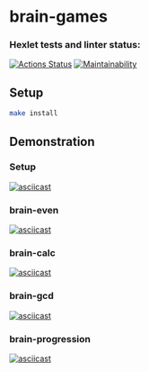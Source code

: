 # brain-games
### Hexlet tests and linter status:
[![Actions Status](https://github.com/forever-yes/frontend-project-lvl1/workflows/hexlet-check/badge.svg)](https://github.com/forever-yes/frontend-project-lvl1/actions)
[![Maintainability](https://api.codeclimate.com/v1/badges/a99a88d28ad37a79dbf6/maintainability)](https://codeclimate.com/github/codeclimate/codeclimate/maintainability)

## Setup
```sh
make install
```

## Demonstration
### Setup
[![asciicast](https://asciinema.org/a/sajk87CyFVD3JaGrj1sSTlDOs.svg)](https://asciinema.org/a/sajk87CyFVD3JaGrj1sSTlDOs)

### brain-even
[![asciicast](https://asciinema.org/a/KL9Q8cdUmUIvIicJERmAgHxoQ.svg)](https://asciinema.org/a/KL9Q8cdUmUIvIicJERmAgHxoQ)

### brain-calc
[![asciicast](https://asciinema.org/a/U2DSX2eIuyDQvDFFx682RDjE4.svg)](https://asciinema.org/a/U2DSX2eIuyDQvDFFx682RDjE4)

### brain-gcd
[![asciicast](https://asciinema.org/a/FwTiRwJ6yZBecJGkrroiG3dF4.svg)](https://asciinema.org/a/FwTiRwJ6yZBecJGkrroiG3dF4)

### brain-progression
[![asciicast](https://asciinema.org/a/UTBt47vR73w7fHAGP96PPv2tc.svg)](https://asciinema.org/a/UTBt47vR73w7fHAGP96PPv2tc)